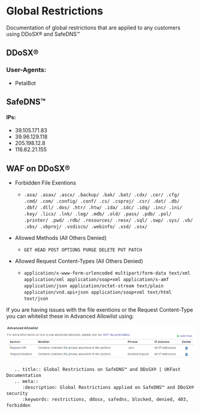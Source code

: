 # Global Restrictions

Documentation of global restrictions that are applied to any customers using DDoSX® and SafeDNS™

## DDoSX®
### User-Agents:
* PetalBot
## SafeDNS™
#### IPs:
* 39.105.171.83
* 39.96.129.118
* 205.198.12.8
* 116.62.21.155

## WAF on DDoSX®
* Forbidden File Exentions
   * `.asa/ .asax/ .ascx/ .backup/ .bak/ .bat/ .cdx/ .cer/ .cfg/ .cmd/ .com/ .config/ .conf/ .cs/ .csproj/ .csr/ .dat/ .db/ .dbf/ .dll/ .dos/ .htr/ .htw/ .ida/ .idc/ .idq/ .inc/ .ini/ .key/ .licx/ .lnk/ .log/ .mdb/ .old/ .pass/ .pdb/ .pol/ .printer/ .pwd/ .rdb/ .resources/ .resx/ .sql/ .swp/ .sys/ .vb/ .vbs/ .vbproj/ .vsdisco/ .webinfo/ .xsd/ .xsx/`

* Allowed Methods (All Others Denied)
  * `GET HEAD POST OPTIONS PURGE DELETE PUT PATCH`

* Allowed Request Content-Types (All Others Denied)
  * `application/x-www-form-urlencoded multipart/form-data text/xml application/xml application/soap+xml application/x-amf application/json application/octet-stream text/plain application/vnd.api+json application/soap+xml text/html text/json`

If you are having issues with the file exentions or the Request Content-Type you can whitelist these in Advanced Allowlist using:

![Advanced Whitelist Global Restriction](files/global_restriction_whitelist.PNG)

```eval_rst
   .. title:: Global Restrictions on SafeDNS™ and DDoSX® | UKFast Documentation
   .. meta::
      :description: Global Restrictions applied on SafeDNS™ and DDoSX® security
      :keywords: restrictions, ddosx, safedns, blocked, denied, 403, forbidden
```